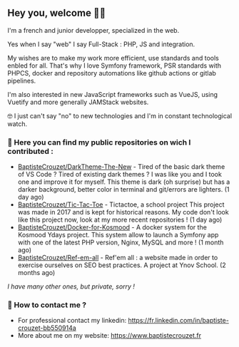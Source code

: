 ## Hey you, welcome 🙋‍♂️

I'm a french and junior developper, specialized in the web.

Yes when I say "web" I say Full-Stack : PHP, JS and integration.

My wishes are to make my work more efficient, use standards and tools enbled for all. That's why I love Symfony framework, PSR standards with PHPCS, docker and repository automations like github actions or gitlab pipelines.

I'm also interested in new JavaScript frameworks such as VueJS, using Vuetify and more generally JAMStack websites.

🤓 I just can't say "no" to new technologies and I'm in constant technological watch.

### 🏁 Here you can find my public repositories on wich I contributed :

- [BaptisteCrouzet/DarkTheme-The-New](https://github.com/BaptisteCrouzet/DarkTheme-The-New) - Tired of the basic dark theme of VS Code ? Tired of existing dark themes ? I was like you and I took one and improve it for myself. This theme is dark (oh surprise) but has a darker background, better color in terminal and git/errors are lighters. (1 day ago)
- [BaptisteCrouzet/Tic-Tac-Toe](https://github.com/BaptisteCrouzet/Tic-Tac-Toe) - Tictactoe, a school project This project was made in 2017 and is kept for historical reasons. My code don&#39;t look like this project now, look at my more recent repositories ! (1 day ago)
- [BaptisteCrouzet/Docker-for-Kosmood](https://github.com/BaptisteCrouzet/Docker-for-Kosmood) - A docker system for the Kosmood Ydays project. This system allow to launch a Symfony app with one of the latest PHP version, Nginx, MySQL and more ! (1 month ago)
- [BaptisteCrouzet/Ref-em-all](https://github.com/BaptisteCrouzet/Ref-em-all) - Ref&#39;em all : a website made in order to exercise ourselves on SEO best practices. A project at Ynov School. (2 months ago)

*I have many other ones, but private, sorry !*


### 💬 How to contact me ?

- For professional contact my linkedin: https://fr.linkedin.com/in/baptiste-crouzet-bb550914a
- More about me on my website: https://www.baptistecrouzet.fr
